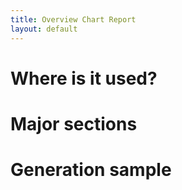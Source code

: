 ```yaml
---
title: Overview Chart Report
layout: default
---
```


# Where is it used?

# Major sections

# Generation sample